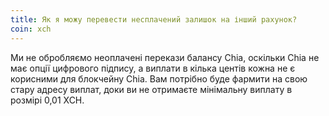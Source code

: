 ```yaml
---
title: Як я можу перевести несплачений залишок на інший рахунок?
coin: xch
---
```


Ми не обробляємо неоплачені перекази балансу Chia, оскільки Chia не має опції цифрового підпису, а виплати в кілька центів кожна не є корисними для блокчейну Chia. Вам потрібно буде фармити на свою стару адресу виплат, доки ви не отримаєте мінімальну виплату в розмірі 0,01 XCH.
